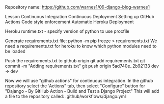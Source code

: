 Repository name: https://github.com/warnes1/09-django-blog-warnes1

Lesson
  Continuous Integration
  Continuous Deployment
  Setting up GitHub Actions
  Code style enforcement
  Automatic Heroku Deployment

Heroku
  runtime.txt - specify version of python to use
  procfile

Generate requirements.txt file:
  python -m pip freeze > requirements.txt
  We need a requirements.txt  for heroku to know
  which python modules need to be loaded

Push the requirements.txt to github origin
  git add requirements.txt
  git commit -m "Adding requirements.txt"
  git push origin
    5ad740e..2b92133  dev -> dev

Now we will use "github actions" for continuous integration.
  In the github repository select the 'Actions" tab, then select "Configure"
  button for "Dajango - By GitHub Action - Build and Test a Django Project"
  This will add a file to the repository called: .github/workflows/django.yml
    
